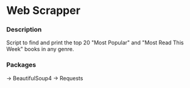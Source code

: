 # Web Scrapper  
  

### Description  
Script to find and print the top 20 "Most Popular" and "Most Read This Week" books in any genre.
  
### Packages
-> BeautifulSoup4
-> Requests
